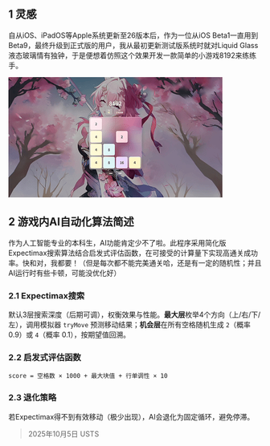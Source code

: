 ## 1 灵感
自从iOS、iPadOS等Apple系统更新至26版本后，作为一位从iOS Beta1一直用到Beta9，最终升级到正式版的用户，我从最初更新测试版系统时就对Liquid Glass液态玻璃情有独钟，于是便想着仿照这个效果开发一款简单的小游戏8192来练练手。

![动图展示](demo.gif)

## 2 游戏内AI自动化算法简述

作为人工智能专业的本科生，AI功能肯定少不了啦。此程序采用简化版Expectimax搜索算法结合启发式评估函数，在可接受的计算量下实现高通关成功率。快和对，我都要！（但是每次都不能完美通关哈，还是有一定的随机性；并且AI运行时有些卡顿，可能没优化好）

### 2.1 Expectimax搜索

默认3层搜索深度（后期可调），权衡效果与性能。**最大层**枚举4个方向（上/右/下/左），调用模拟器 `tryMove` 预测移动结果；**机会层**在所有空格随机生成 <code>2</code>（概率 0.9）或 <code>4</code>（概率 0.1），按期望值回溯。

### 2.2 启发式评估函数
```
score = 空格数 × 1000 + 最大块值 + 行单调性 × 10
```
### 2.3 退化策略
若Expectimax得不到有效移动（极少出现），AI会退化为固定循环，避免停滞。



> 2025年10月5日 USTS